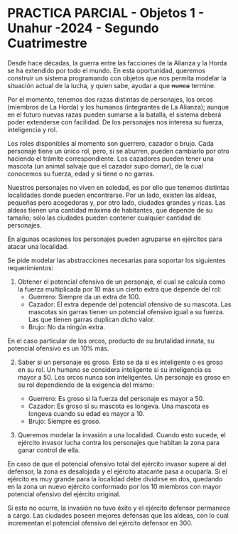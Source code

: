 # PRACTICA PARCIAL - Objetos 1 - Unahur -2024 - Segundo Cuatrimestre

Desde hace décadas, la guerra entre las facciones de la Alianza y la Horda se ha extendido por todo el mundo. En esta oportunidad, queremos construir un sistema programando con objetos que nos permita modelar la situación actual de la lucha, y quien sabe, ayudar a que ~~nunca~~ termine.

Por el momento, tenemos dos razas distintas de personajes, los orcos (miembros de La Horda) y los humanos (integrantes de La Alianza); aunque en el futuro nuevas razas pueden sumarse a la batalla, el sistema deberá poder extenderse con facilidad. De los personajes nos interesa su fuerza, inteligencia y rol.

Los roles disponibles al momento son guerrero, cazador o brujo. Cada personaje tiene un único rol, pero, si se aburren, pueden cambiarlo por otro haciendo el trámite correspondiente. Los cazadores pueden tener una mascota (un animal salvaje que el cazador supo domar), de la cual conocemos su fuerza, edad y si tiene o no garras.

Nuestros personajes no viven en soledad, es por ello que tenemos distintas localidades donde pueden encontrarse. Por un lado, existen las aldeas, pequeñas pero acogedoras y, por otro lado, ciudades grandes y ricas. Las aldeas tienen una cantidad máxima de habitantes, que depende de su tamaño; sólo las ciudades pueden contener cualquier cantidad de personajes.

En algunas ocasiones los personajes pueden agruparse en ejércitos para atacar una localidad.

Se pide modelar las abstracciones necesarias para soportar los siguientes requerimientos:

1. Obtener el potencial ofensivo de un personaje, el cual se calcula como la fuerza multiplicada por 10 más un cierto extra que depende del rol:
    - Guerrero: Siempre da un extra de 100.
    - Cazador: El extra depende del potencial ofensivo de su mascota. Las mascotas sin garras tienen un potencial ofensivo igual a su fuerza. Las que tienen garras duplican dicho valor.
    - Brujo: No da ningún extra.
      
En el caso particular de los orcos, producto de su brutalidad innata, su potencial ofensivo es un 10% más.


2. Saber si un personaje es groso. Esto se da si es inteligente o es groso en su rol.
Un humano se considera inteligente si su inteligencia es mayor a 50. Los orcos nunca son inteligentes.
Un personaje es groso en su rol dependiendo de la exigencia del mismo:
    - Guerrero: Es groso si la fuerza del personaje es mayor a 50.
    - Cazador: Es groso si su mascota es longeva. Una mascota es longeva cuando su edad es mayor a 10.
    - Brujo: Siempre es groso.


3. Queremos modelar la invasión a una localidad. Cuando esto sucede, el ejército invasor lucha contra los personajes que habitan la zona para ganar control de ella.

En caso de que el potencial ofensivo total del ejército invasor supere al del defensor, la zona es desalojada y el ejército atacante pasa a ocuparla. Si el ejército es muy grande para la localidad debe dividirse en dos, quedando en la zona un nuevo ejército conformado por los 10 miembros con mayor potencial ofensivo del ejército original.

Si esto no ocurre, la invasión no tuvo éxito y el ejército defensor permanece a cargo.
Las ciudades poseen mejores defensas que las aldeas, con lo cual incrementan el potencial ofensivo del ejército defensor en 300.

